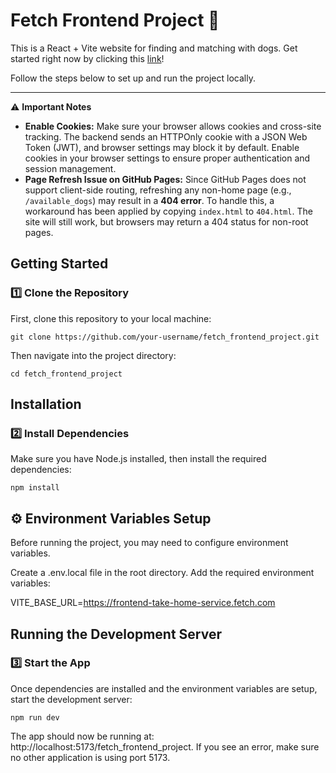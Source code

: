 # Fetch Frontend Project 🐶

This is a React + Vite website for finding and matching with dogs. Get started right now by clicking this [link](https://softliampisan.github.io/fetch_frontend_project)! 

Follow the steps below to set up and run the project locally.

---
⚠️ **Important Notes**  

- **Enable Cookies:** Make sure your browser allows cookies and cross-site tracking. The backend sends an HTTPOnly cookie with a JSON Web Token (JWT), and browser settings may block it by default. Enable cookies in your browser settings to ensure proper authentication and session management.  
- **Page Refresh Issue on GitHub Pages:** Since GitHub Pages does not support client-side routing, refreshing any non-home page (e.g., `/available_dogs`) may result in a **404 error**. To handle this, a workaround has been applied by copying `index.html` to `404.html`. The site will still work, but browsers may return a 404 status for non-root pages.  

## Getting Started

### 1️⃣ **Clone the Repository**
First, clone this repository to your local machine:

```console
git clone https://github.com/your-username/fetch_frontend_project.git
```
Then navigate into the project directory:

```console
cd fetch_frontend_project
```
## Installation

### 2️⃣ **Install Dependencies**

Make sure you have Node.js installed, then install the required dependencies:

```console
npm install
```
## ⚙️ Environment Variables Setup
Before running the project, you may need to configure environment variables.

Create a .env.local file in the root directory.
Add the required environment variables:

VITE_BASE_URL=https://frontend-take-home-service.fetch.com

## Running the Development Server
### 3️⃣ **Start the App**
Once dependencies are installed and the environment variables are setup, start the development server:

```console
npm run dev
```
The app should now be running at:
http://localhost:5173/fetch_frontend_project.
If you see an error, make sure no other application is using port 5173.

